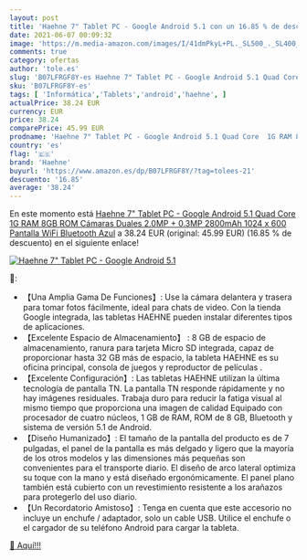 ```yaml
---
layout: post
title: 'Haehne 7" Tablet PC - Google Android 5.1 con un 16.85 % de descuento'
date: 2021-06-07 00:09:32
image: 'https://m.media-amazon.com/images/I/41dmPkyL+PL._SL500_._SL400_.jpg'
comments: true
category: ofertas
author: 'tole.es'
slug: 'B07LFRGF8Y-es Haehne 7" Tablet PC - Google Android 5.1 Quad Core 1G RAM...'
sku: 'B07LFRGF8Y-es'
tags: [ 'Informática','Tablets','android','haehne', ]
actualPrice: 38.24 EUR
currency: EUR
price: 38.24
comparePrice: 45.99 EUR
prodname: 'Haehne 7" Tablet PC - Google Android 5.1 Quad Core  1G RAM 8GB ROM  Cámaras Duales 2.0MP + 0.3MP  2800mAh  1024 x 600 Pantalla  WiFi  Bluetooth  Azul'
country: 'es'
flag: '🇪🇸'
brand: 'Haehne'
buyurl: 'https://www.amazon.es/dp/B07LFRGF8Y/?tag=tolees-21'
descuento: '16.85'
average: '38.24'
---
```


En este momento está [Haehne 7" Tablet PC - Google Android 5.1 Quad Core  1G RAM 8GB ROM  Cámaras Duales 2.0MP + 0.3MP  2800mAh  1024 x 600 Pantalla  WiFi  Bluetooth  Azul](https://www.amazon.es/dp/B07LFRGF8Y/?tag=tolees-21) a 38.24 EUR (original: 45.99 EUR) (16.85 %  de descuento) en el siguiente enlace!

[![Haehne 7" Tablet PC - Google Android 5.1](https://m.media-amazon.com/images/I/41dmPkyL+PL._SL500_._SL400_.jpg)](https://www.amazon.es/dp/B07LFRGF8Y/?tag=tolees-21)

🔎:

- 【Una Amplia Gama De Funciones】: Use la cámara delantera y trasera para tomar fotos fácilmente, ideal para chats de video. Con la tienda Google integrada, las tabletas HAEHNE pueden instalar diferentes tipos de aplicaciones.
- 【Excelente Espacio de Almacenamiento】 : 8 GB de espacio de almacenamiento, ranura para tarjeta Micro SD integrada, capaz de proporcionar hasta 32 GB más de espacio, la tableta HAEHNE es su oficina principal, consola de juegos y reproductor de películas .
- 【Excelente Configuración】: Las tabletas HAEHNE utilizan la última tecnología de pantalla TN. La pantalla TN responde rápidamente y no hay imágenes residuales. Trabaja duro para reducir la fatiga visual al mismo tiempo que proporciona una imagen de calidad Equipado con procesador de cuatro núcleos, 1 GB de RAM, ROM de 8 GB, Bluetooth y sistema de versión 5.1 de Android.
- 【Diseño Humanizado】: El tamaño de la pantalla del producto es de 7 pulgadas, el panel de la pantalla es más delgado y ligero que la mayoría de los otros modelos y las dimensiones más pequeñas son convenientes para el transporte diario. El diseño de arco lateral optimiza su toque con la mano y está diseñado ergonómicamente. El panel plano también está cubierto con un revestimiento resistente a los arañazos para protegerlo del uso diario.
- 【Un Recordatorio Amistoso】: Tenga en cuenta que este accesorio no incluye un enchufe / adaptador, solo un cable USB. Utilice el enchufe o el cargador de su teléfono Android para cargar la tableta.

[🛒 Aquí!!!](https://www.amazon.es/dp/B07LFRGF8Y/?tag=tolees-21)
